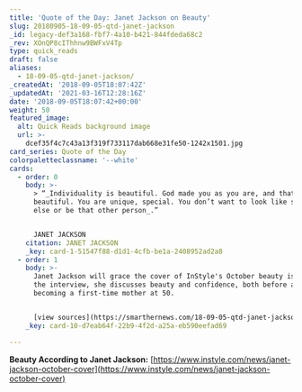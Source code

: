 ```yaml
---
title: 'Quote of the Day: Janet Jackson on Beauty'
slug: 20180905-18-09-05-qtd-janet-jackson
_id: legacy-def3a168-fbf7-4a10-b421-844fdeda68c2
_rev: XOnQP8cIThhnw9BWFxV4Tp
type: quick_reads
draft: false
aliases:
  - 18-09-05-qtd-janet-jackson/
_createdAt: '2018-09-05T18:07:42Z'
_updatedAt: '2021-03-16T12:28:16Z'
date: '2018-09-05T18:07:42+00:00'
weight: 50
featured_image:
  alt: Quick Reads background image
  url: >-
    dcef35f4c7c43a13f319f733117dab668e31fe50-1242x1501.jpg
card_series: Quote of the Day
colorpaletteclassname: '--white'
cards:
  - order: 0
    body: >-
      > “_Individuality is beautiful. God made you as you are, and that’s
      beautiful. You are unique, special. You don’t want to look like someone
      else or be that other person_.”


      JANET JACKSON
    citation: JANET JACKSON
    _key: card-1-51547f88-d1d1-4cfb-be1a-2408952ad2a8
  - order: 1
    body: >-
      Janet Jackson will grace the cover of InStyle's October beauty issue. In
      the interview, she discusses beauty and confidence, both before and after
      becoming a first-time mother at 50.


      [view sources](https://smarthernews.com/18-09-05-qtd-janet-jackson/)
    _key: card-10-d7eab64f-22b9-4f2d-a25a-eb590eefad69

---
```

**Beauty According to Janet Jackson:** [https://www.instyle.com/news/janet-jackson-october-cover](https://www.instyle.com/news/janet-jackson-october-cover)